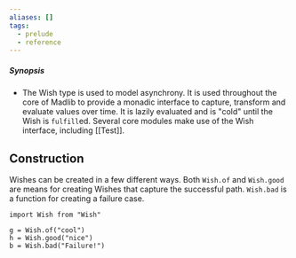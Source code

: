 ```yaml
---
aliases: []
tags:
  - prelude
  - reference
---
```

##### Synopsis
- The Wish type is used to model asynchrony. It is used throughout the core of Madlib to provide a monadic interface to capture, transform and evaluate values over time. It is lazily evaluated and is "cold" until the Wish is `fulfill`ed. Several core modules make use of the Wish interface, including [[Test]].

## Construction

Wishes can be created in a few different ways. Both `Wish.of` and `Wish.good` are means for creating Wishes that capture the successful path. `Wish.bad` is a function for creating a failure case. 

```mad
import Wish from "Wish"

g = Wish.of("cool")
h = Wish.good("nice")
b = Wish.bad("Failure!")
```
